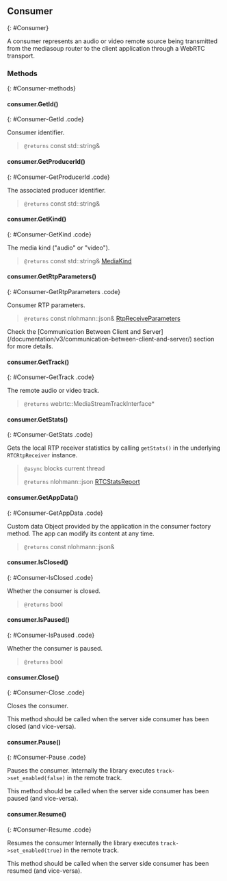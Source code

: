 ## Consumer
{: #Consumer}

<section markdown="1">

A consumer represents an audio or video remote source being transmitted from the mediasoup router to the client application through a WebRTC transport.

</section>


### Methods
{: #Consumer-methods}

<section markdown="1">

#### consumer.GetId()
{: #Consumer-GetId .code}

Consumer identifier.

> `@returns` const std::string&

#### consumer.GetProducerId()
{: #Consumer-GetProducerId .code}

The associated producer identifier.

> `@returns` const std::string&

#### consumer.GetKind()
{: #Consumer-GetKind .code}

The media kind ("audio" or "video").

> `@returns` const std::string& [MediaKind](/documentation/v3/mediasoup/rtp-parameters-and-capabilities/#MediaKind)

#### consumer.GetRtpParameters()
{: #Consumer-GetRtpParameters .code}

Consumer RTP parameters.

> `@returns` const nlohmann::json& [RtpReceiveParameters](/documentation/v3/mediasoup/rtp-parameters-and-capabilities/#RtpReceiveParameters)

<div markdown="1" class="note">
Check the [Communication Between Client and Server](/documentation/v3/communication-between-client-and-server/) section for more details.
</div>

#### consumer.GetTrack()
{: #Consumer-GetTrack .code}

The remote audio or video track.

> `@returns` webrtc::MediaStreamTrackInterface\*

#### consumer.GetStats()
{: #Consumer-GetStats .code}

Gets the local RTP receiver statistics by calling `getStats()` in the underlying `RTCRtpReceiver` instance.

> `@async` blocks current thread
>
> `@returns` nlohmann::json  [RTCStatsReport](https://w3c.github.io/webrtc-pc/#dom-rtcstatsreport)

#### consumer.GetAppData()
{: #Consumer-GetAppData .code}

Custom data Object provided by the application in the consumer factory method. The app can modify its content at any time.

> `@returns` const nlohmann::json&

#### consumer.IsClosed()
{: #Consumer-IsClosed .code}

Whether the consumer is closed.

> `@returns` bool

#### consumer.IsPaused()
{: #Consumer-IsPaused .code}

Whether the consumer is paused.

> `@returns` bool

#### consumer.Close()
{: #Consumer-Close .code}

Closes the consumer.

<div markdown="1" class="note">
This method should be called when the server side consumer has been closed (and vice-versa).
</div>

#### consumer.Pause()
{: #Consumer-Pause .code}

Pauses the consumer. Internally the library executes `track->set_enabled(false)` in the remote track.

<div markdown="1" class="note">
This method should be called when the server side consumer has been paused (and vice-versa).
</div>

#### consumer.Resume()
{: #Consumer-Resume .code}

Resumes the consumer Internally the library executes `track->set_enabled(true)` in the remote track.

<div markdown="1" class="note">
This method should be called when the server side consumer has been resumed (and vice-versa).
</div>

</section>

